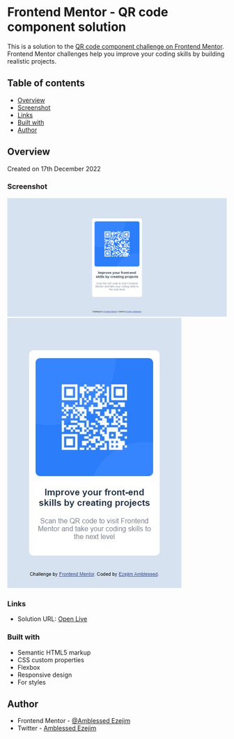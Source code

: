 # Frontend Mentor - QR code component solution

This is a solution to the [QR code component challenge on Frontend Mentor](https://www.frontendmentor.io/challenges/qr-code-component-iux_sIO_H). Frontend Mentor challenges help you improve your coding skills by building realistic projects.

## Table of contents

- [Overview](#overview)
- [Screenshot](#screenshot)
- [Links](#links)
- [Built with](#built-with)
- [Author](#author)

## Overview

Created on 17th December 2022

### Screenshot

![Image](design/desktop_screenshot.jpeg)
![Image](design/mobile_screenshot.jpeg)

### Links

- Solution URL: [Open Live](https://amblessedezejim.github.io/Qr-code-component-main/)

### Built with

- Semantic HTML5 markup
- CSS custom properties
- Flexbox
- Responsive design
- For styles

## Author

- Frontend Mentor - [@Amblessed Ezejim](https://www.frontendmentor.io/profile/amblessedezejim)
- Twitter - [Amblessed Ezejim](https://www.twitter.com/amblessedezejim)
